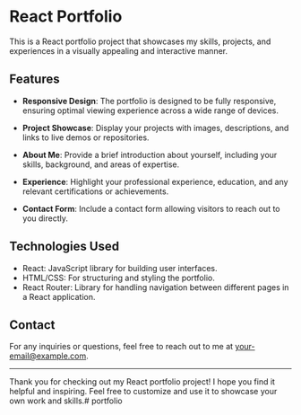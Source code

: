 # React Portfolio

This is a React portfolio project that showcases my skills, projects, and experiences in a visually appealing and interactive manner.

## Features

- **Responsive Design**: The portfolio is designed to be fully responsive, ensuring optimal viewing experience across a wide range of devices.

- **Project Showcase**: Display your projects with images, descriptions, and links to live demos or repositories.

- **About Me**: Provide a brief introduction about yourself, including your skills, background, and areas of expertise.

- **Experience**: Highlight your professional experience, education, and any relevant certifications or achievements.

- **Contact Form**: Include a contact form allowing visitors to reach out to you directly.

## Technologies Used

- React: JavaScript library for building user interfaces.
- HTML/CSS: For structuring and styling the portfolio.
- React Router: Library for handling navigation between different pages in a React application.

## Contact

For any inquiries or questions, feel free to reach out to me at [your-email@example.com](mailto:your-email@example.com).

---

Thank you for checking out my React portfolio project! I hope you find it helpful and inspiring. Feel free to customize and use it to showcase your own work and skills.# portfolio
